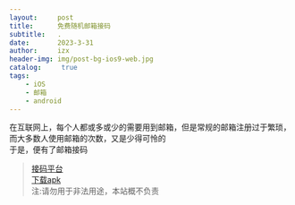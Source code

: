 ```yaml
---
layout:     post
title:      免费随机邮箱接码
subtitle:   .
date:       2023-3-31
author:     izx
header-img: img/post-bg-ios9-web.jpg
catalog: 	 true
tags:
    - iOS
    - 邮箱
    - android
---
```

在互联网上，每个人都或多或少的需要用到邮箱，但是常规的邮箱注册过于繁琐，而大多数人使用邮箱的次数，又是少得可怜的  
于是，便有了邮箱接码  
>[接码平台](https://www.moakt.com)  
>[下载apk](https://iouro.github.io/apk_1.apk)  
>注:请勿用于非法用途，本站概不负责

